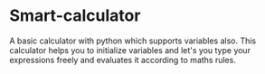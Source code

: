 # Smart-calculator
A basic calculator with python which supports variables also.
This calculator helps you to initialize variables and let's you type your expressions freely and evaluates it according to maths rules.
